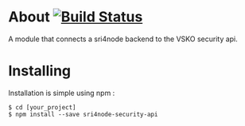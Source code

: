 # About [![Build Status](https://travis-ci.org/rodrigouroz/sri4node-security-api.svg?branch=master)](https://travis-ci.org/rodrigouroz/sri4node-security-api)

A module that connects a sri4node backend to the VSKO security api.

# Installing

Installation is simple using npm :

    $ cd [your_project]
    $ npm install --save sri4node-security-api
